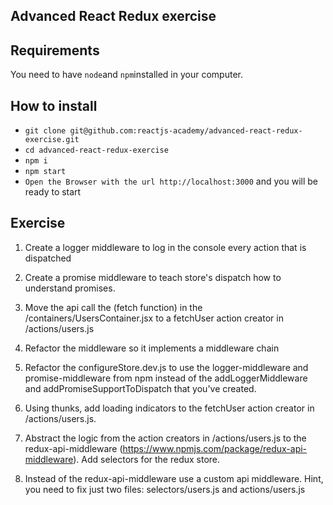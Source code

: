 ## Advanced React Redux exercise

## Requirements
You need to have `node`and `npm`installed in your computer.

## How to install

- `git clone git@github.com:reactjs-academy/advanced-react-redux-exercise.git`
- `cd advanced-react-redux-exercise`
- `npm i`
- `npm start`
- `Open the Browser with the url http://localhost:3000` and you will be ready to start


## Exercise

1. Create a logger middleware to log in the console every action that is dispatched

2. Create a promise middleware to teach store's dispatch how to understand promises. 

3. Move the api call the (fetch function) in the /containers/UsersContainer.jsx to a fetchUser action creator in /actions/users.js

4. Refactor the middleware so it implements a middleware chain

5. Refactor the configureStore.dev.js to use the logger-middleware and promise-middleware from npm instead of the addLoggerMiddleware and addPromiseSupportToDispatch that you've created.

6. Using thunks, add loading indicators to the fetchUser action creator in /actions/users.js.

7. Abstract the logic from the action creators in /actions/users.js to the redux-api-middleware (https://www.npmjs.com/package/redux-api-middleware). Add selectors for the redux store.

8. Instead of the redux-api-middleware use a custom api middleware. Hint, you need to fix just two files: selectors/users.js and actions/users.js
